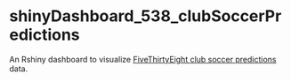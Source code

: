 # shinyDashboard_538_clubSoccerPredictions
An Rshiny dashboard to visualize [FiveThirtyEight club soccer predictions](https://projects.fivethirtyeight.com/soccer-predictions/) data.
